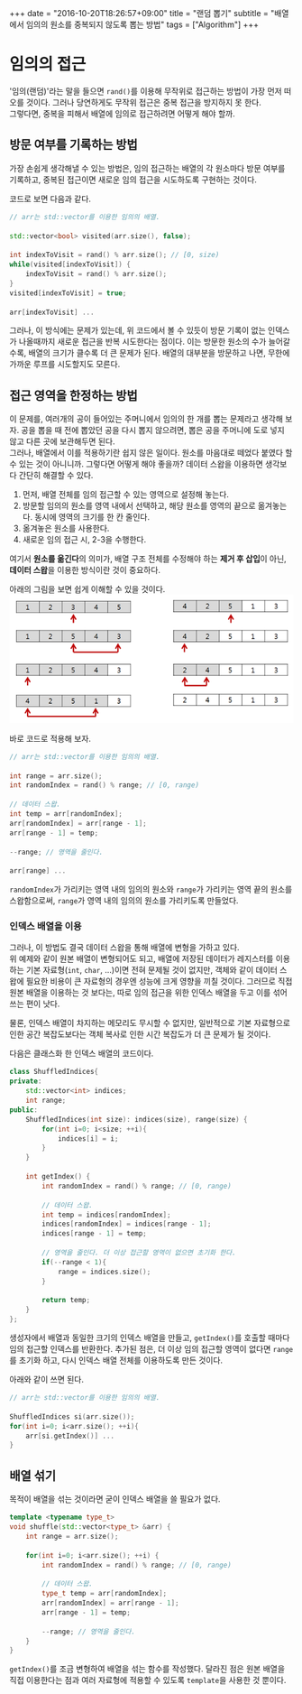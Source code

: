 +++
date = "2016-10-20T18:26:57+09:00"
title = "랜덤 뽑기"
subtitle = "배열에서 임의의 원소를 중복되지 않도록 뽑는 방법"
tags = ["Algorithm"]
+++

# 임의의 접근
'임의(랜덤)'라는 말을 들으면 `rand()`를 이용해 무작위로 접근하는 방법이 가장 먼저 떠오를 것이다. 그러나 당연하게도 무작위 접근은 중복 접근을 방지하지 못 한다.    
그렇다면, 중복을 피해서 배열에 임의로 접근하려면 어떻게 해야 할까.

## 방문 여부를 기록하는 방법
가장 손쉽게 생각해낼 수 있는 방법은, 임의 접근하는 배열의 각 원소마다 방문 여부를 기록하고, 중복된 접근이면 새로운 임의 접근을 시도하도록 구현하는 것이다.

코드로 보면 다음과 같다.
``` c++
// arr는 std::vector를 이용한 임의의 배열.

std::vector<bool> visited(arr.size(), false);

int indexToVisit = rand() % arr.size(); // [0, size)
while(visited[indexToVisit]) {
    indexToVisit = rand() % arr.size();
}
visited[indexToVisit] = true;

arr[indexToVisit] ...
```
그러나, 이 방식에는 문제가 있는데, 위 코드에서 볼 수 있듯이 방문 기록이 없는 인덱스가 나올때까지 새로운 접근을 반복 시도한다는 점이다. 이는 방문한 원소의 수가 늘어갈수록, 배열의 크기가 클수록 더 큰 문제가 된다. 배열의 대부분을 방문하고 나면, 무한에 가까운 루프를 시도할지도 모른다.

## 접근 영역을 한정하는 방법
이 문제를, 여러개의 공이 들어있는 주머니에서 임의의 한 개를 뽑는 문제라고 생각해 보자. 공을 뽑을 때 전에 뽑았던 공을 다시 뽑지 않으려면, 뽑은 공을 주머니에 도로 넣지 않고 다른 곳에 보관해두면 된다.  
그러나, 배열에서 이를 적용하기란 쉽지 않은 일이다. 원소를 마음대로 떼었다 붙였다 할 수 있는 것이 아니니까. 그렇다면 어떻게 해야 좋을까? 데이터 스왑을 이용하면 생각보다 간단히 해결할 수 있다.

1. 먼저, 배열 전체를 임의 접근할 수 있는 영역으로 설정해 놓는다.  
2. 방문할 임의의 원소를 영역 내에서 선택하고, 해당 원소를 영역의 끝으로 옮겨놓는다. 동시에 영역의 크기를 한 칸 줄인다.  
3. 옮겨놓은 원소를 사용한다.  
4. 새로운 임의 접근 시, 2-3을 수행한다.

여기서 **원소를 옮긴다**의 의미가, 배열 구조 전체를 수정해야 하는 **제거 후 삽입**이 아닌, **데이터 스왑**을 이용한 방식이란 것이 중요하다.  

아래의 그림을 보면 쉽게 이해할 수 있을 것이다.
![배열을 섞는 과정](flowchart.png)

바로 코드로 적용해 보자.
``` c++
// arr는 std::vector를 이용한 임의의 배열.

int range = arr.size();
int randomIndex = rand() % range; // [0, range)

// 데이터 스왑.
int temp = arr[randomIndex];
arr[randomIndex] = arr[range - 1];
arr[range - 1] = temp;

--range; // 영역을 줄인다.

arr[range] ...
```
`randomIndex`가 가리키는 영역 내의 임의의 원소와 `range`가 가리키는 영역 끝의 원소를 스왑함으로써, `range`가 영역 내의 임의의 원소를 가리키도록 만들었다.

### 인덱스 배열을 이용
그러나, 이 방법도 결국 데이터 스왑을 통해 배열에 변형을 가하고 있다.  
위 예제와 같이 원본 배열이 변형되어도 되고, 배열에 저장된 데이터가 레지스터를 이용하는 기본 자료형(`int`, `char`, ...)이면 전혀 문제될 것이 없지만, 객체와 같이 데이터 스왑에 필요한 비용이 큰 자료형의 경우엔 성능에 크게 영향을 끼칠 것이다. 그러므로 직접 원본 배열을 이용하는 것 보다는, 따로 임의 접근을 위한 인덱스 배열을 두고 이를 섞어 쓰는 편이 낫다.

물론, 인덱스 배열이 차지하는 메모리도 무시할 수 없지만, 일반적으로 기본 자료형으로 인한 공간 복잡도보다는 객체 복사로 인한 시간 복잡도가 더 큰 문제가 될 것이다.

다음은 클래스화 한 인덱스 배열의 코드이다.
``` c++
class ShuffledIndices{
private:
    std::vector<int> indices;
    int range;
public:
    ShuffledIndices(int size): indices(size), range(size) {
        for(int i=0; i<size; ++i){
            indices[i] = i;
        }
    }

    int getIndex() {
        int randomIndex = rand() % range; // [0, range)

        // 데이터 스왑.
        int temp = indices[randomIndex];
        indices[randomIndex] = indices[range - 1];
        indices[range - 1] = temp;

        // 영역을 줄인다. 더 이상 접근할 영역이 없으면 초기화 한다.
        if(--range < 1){
            range = indices.size();
        }

        return temp;
    }
};
```
생성자에서 배열과 동일한 크기의 인덱스 배열을 만들고, `getIndex()`를 호출할 때마다 임의 접근할 인덱스를 반환한다. 추가된 점은, 더 이상 임의 접근할 영역이 없다면 `range`를 초기화 하고, 다시 인덱스 배열 전체를 이용하도록 만든 것이다. 

아래와 같이 쓰면 된다.
``` c++
// arr는 std::vector를 이용한 임의의 배열.

ShuffledIndices si(arr.size());
for(int i=0; i<arr.size(); ++i){
    arr[si.getIndex()] ...
}
```

## 배열 섞기
목적이 배열을 섞는 것이라면 굳이 인덱스 배열을 쓸 필요가 없다.
``` c++
template <typename type_t>
void shuffle(std::vector<type_t> &arr) {
    int range = arr.size();

    for(int i=0; i<arr.size(); ++i) {
        int randomIndex = rand() % range; // [0, range)

        // 데이터 스왑.
        type_t temp = arr[randomIndex];
        arr[randomIndex] = arr[range - 1];
        arr[range - 1] = temp;

        --range; // 영역을 줄인다.
    }
}
```
`getIndex()`를 조금 변형하여 배열을 섞는 함수를 작성했다. 달라진 점은 원본 배열을 직접 이용한다는 점과 여러 자료형에 적용할 수 있도록 `template`을 사용한 것 뿐이다.
